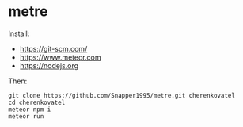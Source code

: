 # metre

Install:

- https://git-scm.com/
- https://www.meteor.com
- https://nodejs.org

Then:

```
git clone https://github.com/Snapper1995/metre.git cherenkovatel
cd cherenkovatel
meteor npm i
meteor run
```